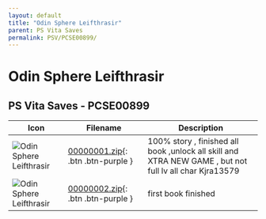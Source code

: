 ```yaml
---
layout: default
title: "Odin Sphere Leifthrasir"
parent: PS Vita Saves
permalink: PSV/PCSE00899/
---
```

# Odin Sphere Leifthrasir

## PS Vita Saves - PCSE00899

| Icon | Filename | Description |
|------|----------|-------------|
| ![Odin Sphere Leifthrasir](https://github.com/bucanero/apollo-vita/raw/main/sce_sys/icon0.png) | [00000001.zip](00000001.zip){: .btn .btn-purple } | 100% story , finished all book ,unlock all skill and XTRA NEW GAME , but not full lv all char              Kjra13579  |
| ![Odin Sphere Leifthrasir](https://github.com/bucanero/apollo-vita/raw/main/sce_sys/icon0.png) | [00000002.zip](00000002.zip){: .btn .btn-purple } | first book finished  |

